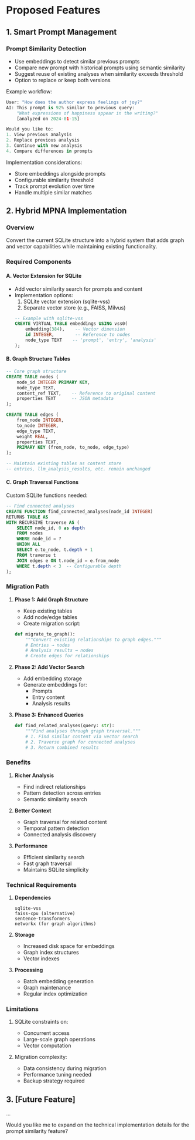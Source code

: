 # Proposed Features

## 1. Smart Prompt Management
### Prompt Similarity Detection
- Use embeddings to detect similar previous prompts
- Compare new prompt with historical prompts using semantic similarity
- Suggest reuse of existing analyses when similarity exceeds threshold
- Option to replace or keep both versions

Example workflow:
```python
User: "How does the author express feelings of joy?"
AI: This prompt is 92% similar to previous query:
    "What expressions of happiness appear in the writing?"
    [analyzed on 2024-01-15]

Would you like to:
1. View previous analysis
2. Replace previous analysis
3. Continue with new analysis
4. Compare differences in prompts
```

Implementation considerations:
- Store embeddings alongside prompts
- Configurable similarity threshold
- Track prompt evolution over time
- Handle multiple similar matches

## 2. Hybrid MPNA Implementation
### Overview
Convert the current SQLite structure into a hybrid system that adds graph and vector capabilities while maintaining existing functionality.

### Required Components

#### A. Vector Extension for SQLite
- Add vector similarity search for prompts and content
- Implementation options:
  1. SQLite vector extension (sqlite-vss)
  2. Separate vector store (e.g., FAISS, Milvus)
  ```sql
  -- Example with sqlite-vss
  CREATE VIRTUAL TABLE embeddings USING vss0(
      embedding(384),    -- Vector dimension
      id INTEGER,        -- Reference to nodes
      node_type TEXT    -- 'prompt', 'entry', 'analysis'
  );
  ```

#### B. Graph Structure Tables
```sql
-- Core graph structure
CREATE TABLE nodes (
    node_id INTEGER PRIMARY KEY,
    node_type TEXT,
    content_ref TEXT,    -- Reference to original content
    properties TEXT      -- JSON metadata
);

CREATE TABLE edges (
    from_node INTEGER,
    to_node INTEGER,
    edge_type TEXT,
    weight REAL,
    properties TEXT,
    PRIMARY KEY (from_node, to_node, edge_type)
);

-- Maintain existing tables as content store
-- entries, llm_analysis_results, etc. remain unchanged
```

#### C. Graph Traversal Functions
Custom SQLite functions needed:
```sql
-- Find connected analyses
CREATE FUNCTION find_connected_analyses(node_id INTEGER)
RETURNS TABLE AS
WITH RECURSIVE traverse AS (
    SELECT node_id, 0 as depth
    FROM nodes
    WHERE node_id = ?
    UNION ALL
    SELECT e.to_node, t.depth + 1
    FROM traverse t
    JOIN edges e ON t.node_id = e.from_node
    WHERE t.depth < 3  -- Configurable depth
);
```

### Migration Path
1. **Phase 1: Add Graph Structure**
   - Keep existing tables
   - Add node/edge tables
   - Create migration script:
   ```python
   def migrate_to_graph():
       """Convert existing relationships to graph edges."""
       # Entries → nodes
       # Analysis results → nodes
       # Create edges for relationships
   ```

2. **Phase 2: Add Vector Search**
   - Add embedding storage
   - Generate embeddings for:
     - Prompts
     - Entry content
     - Analysis results

3. **Phase 3: Enhanced Queries**
   ```python
   def find_related_analyses(query: str):
       """Find analyses through graph traversal."""
       # 1. Find similar content via vector search
       # 2. Traverse graph for connected analyses
       # 3. Return combined results
   ```

### Benefits
1. **Richer Analysis**
   - Find indirect relationships
   - Pattern detection across entries
   - Semantic similarity search

2. **Better Context**
   - Graph traversal for related content
   - Temporal pattern detection
   - Connected analysis discovery

3. **Performance**
   - Efficient similarity search
   - Fast graph traversal
   - Maintains SQLite simplicity

### Technical Requirements
1. **Dependencies**
   ```text
   sqlite-vss
   faiss-cpu (alternative)
   sentence-transformers
   networkx (for graph algorithms)
   ```

2. **Storage**
   - Increased disk space for embeddings
   - Graph index structures
   - Vector indexes

3. **Processing**
   - Batch embedding generation
   - Graph maintenance
   - Regular index optimization

### Limitations
1. SQLite constraints on:
   - Concurrent access
   - Large-scale graph operations
   - Vector computation

2. Migration complexity:
   - Data consistency during migration
   - Performance tuning needed
   - Backup strategy required

## 3. [Future Feature]
...

Would you like me to expand on the technical implementation details for the prompt similarity feature? 
